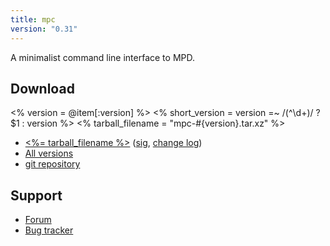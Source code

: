 ```yaml
---
title: mpc
version: "0.31"
---
```


A minimalist command line interface to MPD.

## Download

<% version = @item[:version] %>
<% short_version = version =~ /(^\d+)/ ? $1 : version %>
<% tarball_filename = "mpc-#{version}.tar.xz" %>

- [<%= tarball_filename %>](/download/mpc/<%=short_version%>/<%=tarball_filename%>)
  ([sig](/download/mpc/<%=short_version%>/<%=tarball_filename%>.sig),
  [change log](https://raw.githubusercontent.com/MusicPlayerDaemon/mpc/v<%=version%>/NEWS))
- [All versions](/download/mpc/)
- [git repository](https://github.com/MusicPlayerDaemon/mpc)

## Support

- [Forum](https://forum.musicpd.org/viewforum.php?f=12)
- [Bug tracker](https://github.com/MusicPlayerDaemon/mpc/issues)
